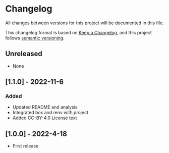 # Changelog
All changes between versions for this project will be documented in this file.

This changelog format is based on [Keep a Changelog](https://keepachangelog.com/en/1.0.0/), and
this project follows [semantic versioning](https://semver.org/).


## Unreleased
- None

## [1.1.0] - 2022-11-6

### Added
- Updated README and analysis
- Integrated box and renv with project
- Added CC-BY-4.0 License text


## [1.0.0] - 2022-4-18
- First release

